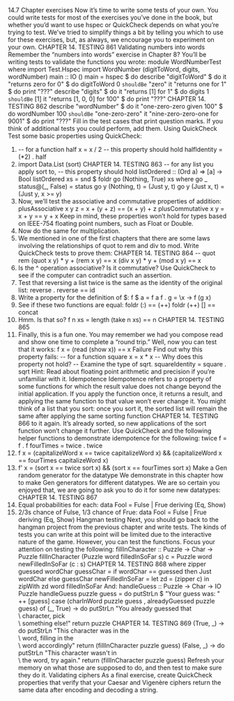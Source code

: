 14.7 Chapter exercises
Now it’s time to write some tests of your own. You could write
tests for most of the exercises you’ve done in the book, but
whether you’d want to use hspec or QuickCheck depends on what
you’re trying to test. We’ve tried to simplify things a bit by
telling you which to use for these exercises, but, as always, we
encourage you to experiment on your own.
CHAPTER 14. TESTING 861
Validating numbers into words
Remember the “numbers into words” exercise in Chapter 8?
You’ll be writing tests to validate the functions you wrote:
module WordNumberTest where
import Test.Hspec
import WordNumber
(digitToWord, digits, wordNumber)
main :: IO ()
main = hspec $ do
describe "digitToWord" $ do
it "returns zero for 0" $ do
digitToWord 0 `shouldBe` "zero"
it "returns one for 1" $ do
print "???"
describe "digits" $ do
it "returns [1] for 1" $ do
digits 1 `shouldBe` [1]
it "returns [1, 0, 0] for 100" $ do
print "???"
CHAPTER 14. TESTING 862
describe "wordNumber" $ do
it "one-zero-zero given 100" $ do
wordNumber 100
`shouldBe` "one-zero-zero"
it "nine-zero-zero-one for 9001" $ do
print "???"
Fill in the test cases that print question marks. If you think
of additional tests you could perform, add them.
Using QuickCheck
Test some basic properties using QuickCheck:
1. -- for a function
half x = x / 2
-- this property should hold
halfIdentity = (*2) . half
2. import Data.List (sort)
CHAPTER 14. TESTING 863
-- for any list you apply sort to,
-- this property should hold
listOrdered :: (Ord a) => [a] -> Bool
listOrdered xs =
snd $ foldr go (Nothing, True) xs
where go _ status@(_, False) = status
go y (Nothing, t) = (Just y, t)
go y (Just x, t) = (Just y, x >= y)
3. Now, we’ll test the associative and commutative properties
of addition:
plusAssociative x y z =
x + (y + z) == (x + y) + z
plusCommutative x y =
x + y == y + x
Keep in mind, these properties won’t hold for types based
on IEEE-754 floating point numbers, such as Float or
Double.
4. Now do the same for multiplication.
5. We mentioned in one of the first chapters that there are
some laws involving the relationships of quot to rem and
div to mod. Write QuickCheck tests to prove them:
CHAPTER 14. TESTING 864
-- quot rem
(quot x y) * y + (rem x y) == x
(div x y) * y + (mod x y) == x
6. Is the ^ operation associative? Is it commutative? Use
QuickCheck to see if the computer can contradict such an
assertion.
7. Test that reversing a list twice is the same as the identity
of the original list:
reverse . reverse == id
8. Write a property for the definition of $:
f $ a = f a
f . g = \x -> f (g x)
9. See if these two functions are equal:
foldr (:) == (++)
foldr (++) [] == concat
10. Hmm. Is that so?
f n xs = length (take n xs) == n
CHAPTER 14. TESTING 865
11. Finally, this is a fun one. You may remember we had you
compose read and show one time to complete a “round
trip.” Well, now you can test that it works:
f x = (read (show x)) == x
Failure
Find out why this property fails:
-- for a function
square x = x * x
-- Why does this property not hold?
-- Examine the type of sqrt.
squareIdentity = square . sqrt
Hint: Read about floating point arithmetic and precision if
you’re unfamiliar with it.
Idempotence
Idempotence refers to a property of some functions for which
the result value does not change beyond the initial application.
If you apply the function once, it returns a result, and applying
the same function to that value won’t ever change it. You might
think of a list that you sort: once you sort it, the sorted list
will remain the same after applying the same sorting function
CHAPTER 14. TESTING 866
to it again. It’s already sorted, so new applications of the sort
function won’t change it further.
Use QuickCheck and the following helper functions to demonstrate idempotence for the following:
twice f = f . f
fourTimes = twice . twice
1. f x =
(capitalizeWord x
== twice capitalizeWord x)
&&
(capitalizeWord x
== fourTimes capitalizeWord x)
2. f' x =
(sort x
== twice sort x)
&&
(sort x
== fourTimes sort x)
Make a Gen random generator for the datatype
We demonstrate in this chapter how to make Gen generators
for different datatypes. We are so certain you enjoyed that, we
are going to ask you to do it for some new datatypes:
CHAPTER 14. TESTING 867
1. Equal probabilities for each:
data Fool =
Fulse
| Frue
deriving (Eq, Show)
2. 2/3s chance of Fulse, 1/3 chance of Frue:
data Fool =
Fulse
| Frue
deriving (Eq, Show)
Hangman testing
Next, you should go back to the hangman project from the
previous chapter and write tests. The kinds of tests you can
write at this point will be limited due to the interactive nature
of the game. However, you can test the functions. Focus your
attention on testing the following:
fillInCharacter :: Puzzle -> Char -> Puzzle
fillInCharacter (Puzzle word
filledInSoFar s) c =
Puzzle word newFilledInSoFar (c : s)
CHAPTER 14. TESTING 868
where zipper guessed wordChar guessChar =
if wordChar == guessed
then Just wordChar
else guessChar
newFilledInSoFar =
let zd = (zipper c)
in zipWith zd word filledInSoFar
And:
handleGuess :: Puzzle -> Char -> IO Puzzle
handleGuess puzzle guess = do
putStrLn $ "Your guess was: " ++ [guess]
case (charInWord puzzle guess
, alreadyGuessed puzzle guess) of
(_, True) -> do
putStrLn "You already guessed that\
\ character, pick\
\ something else!"
return puzzle
CHAPTER 14. TESTING 869
(True, _) -> do
putStrLn "This character was in the\
\ word, filling in the\
\ word accordingly"
return (fillInCharacter puzzle guess)
(False, _) -> do
putStrLn "This character wasn't in\
\ the word, try again."
return (fillInCharacter puzzle guess)
Refresh your memory on what those are supposed to do,
and then test to make sure they do it.
Validating ciphers
As a final exercise, create QuickCheck properties that verify that
your Caesar and Vigenère ciphers return the same data after
encoding and decoding a string.